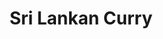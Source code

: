 ---
title: Sri Lankan Curry
metadata:
  course: Main
  title: Sri Lankan Curry
  source: https://www.yellowkitebooks.co.uk/yellow-kite-books-posts/yellow-kite-books-healthy-eating/2018/9/05/deliciously-ellas-sri-lankan-curry-recipe/
  servings: '4'
ingredients:
- name: chilli powder
  amount: 0.5 tsp
- name: coconut oil
  amount: 3 tbsp
- name: red peppers
  amount: '2'
- name: curry powder
  amount: 1 tsp
- name: lime
  amount: '0.5'
- name: garlic
  amount: 3 cloves
- name: ground cinnamon
  amount: 0.5 tsp
- name: chilli
  amount: 1 small
- name: red onion
  amount: 1 large
- name: cumin seeds
  amount: 1 tsp
- name: coconut milk
  amount: 400 g
- name: baby spinach
  amount: 100 g
- name: tumeric
  amount: 0.5 tsp
- name: sweet potato
  amount: '2'
cookware:
- name: mixing bowl
- name: baking tray
- name: frying pan
steps:
- description: Preheat the oven to 200C.
- description: Dice the sweet potato into bite-sized chunks and put into a mixing
    bowl with two tablespoons of melted coconut oil, tumeric, chilli powder, ground
    cinnamon and curry powder until it's evenly coated.
- description: Place the sweet potato on a baking tray and cook for 30 minutes.
- description: While you wait, remove the seeds and slice the red peppers. Add them
    to the baking tray for the last 10 minutes of cooking time for the sweet potatoes.
- description: As the sweet potato and red peppers are cooking, slice the red onion,
    garlic and chilli.
- description: Then add a tablespoon of coconut oil to a frying pan on medium heat,
    and the cumin seeds for 30 seconds.
- description: Now add the red onion, garlic and chilli to the pan and cook for 5
    minutes before adding the coconut milk and cooking for a further 15 minutes.
- description: Now stir in the cooked sweet potato and red peppers, and cook for a
    further 5 minutes continuing to stir.
- description: Add the juice of lime and then stir in the baby spinach until it wilts.
- description: Stir through and serve with rice.

---